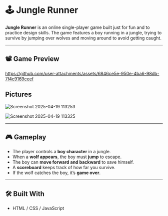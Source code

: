 # 🕹️ Jungle Runner

**Jungle Runner** is an online single-player game built just for fun and to practice design skills. The game features a boy running in a jungle, trying to survive by jumping over wolves and moving around to avoid getting caught.

---

## 📽️ Game Preview



https://github.com/user-attachments/assets/6846ce5e-950e-4ba6-98db-7f4c9169ceef


## Pictures

![Screenshot 2025-04-19 113253](https://github.com/user-attachments/assets/eb3c9b50-1188-492f-a673-36c5cb948f93)

![Screenshot 2025-04-19 113325](https://github.com/user-attachments/assets/492c3d6c-5f52-4d8e-bf89-00a86c765abe)



---

## 🎮 Gameplay

- The player controls a **boy character** in a jungle.
- When a **wolf appears**, the boy must **jump** to escape.
- The boy can **move forward and backward** to save himself.
- A **scoreboard** keeps track of how far you survive.
- If the wolf catches the boy, it’s **game over**.

---

## 🛠️ Built With

- HTML / CSS / JavaScript

